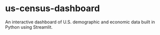 # us-census-dashboard
An interactive dashboard of U.S. demographic and economic data built in Python using Streamlit.
